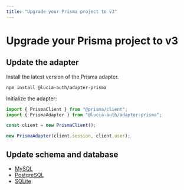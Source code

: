 ```yaml
---
title: "Upgrade your Prisma project to v3"
---
```


# Upgrade your Prisma project to v3

## Update the adapter

Install the latest version of the Prisma adapter.

```
npm install @lucia-auth/adapter-prisma
```

Initialize the adapter:

```ts
import { PrismaClient } from "@prisma/client";
import { PrismaAdapter } from "@lucia-auth/adapter-prisma";

const client = new PrismaClient();

new PrismaAdapter(client.session, client.user);
```

## Update schema and database

-   [MySQL](/upgrade-v3/prisma/mysql)
-   [PostgreSQL](/upgrade-v3/prisma/postgresql)
-   [SQLite](/upgrade-v3/prisma/sqlite)
